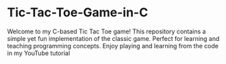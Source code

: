 # Tic-Tac-Toe-Game-in-C
Welcome to my C-based Tic Tac Toe game! This repository contains a simple yet fun implementation of the classic game. Perfect for learning and teaching programming concepts. Enjoy playing and learning from the code in my YouTube tutorial
